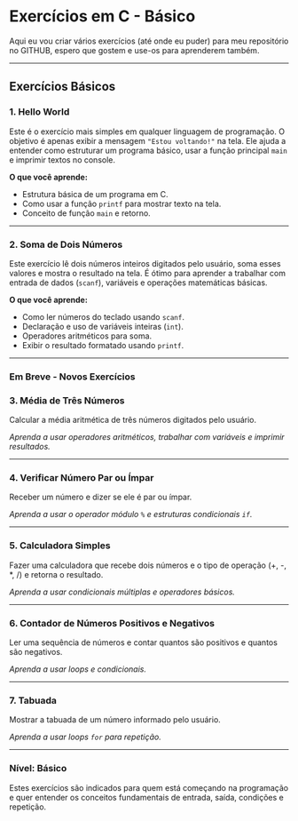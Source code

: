 # Exercícios em C - Básico

Aqui eu vou criar vários exercícios (até onde eu puder) para meu repositório no GITHUB, espero que gostem e use-os para aprenderem também.

---

## Exercícios Básicos

### 1. Hello World

Este é o exercício mais simples em qualquer linguagem de programação. O objetivo é apenas exibir a mensagem `"Estou voltando!"` na tela. Ele ajuda a entender como estruturar um programa básico, usar a função principal `main` e imprimir textos no console.

**O que você aprende:**

- Estrutura básica de um programa em C.
- Como usar a função `printf` para mostrar texto na tela.
- Conceito de função `main` e retorno.

---

### 2. Soma de Dois Números

Este exercício lê dois números inteiros digitados pelo usuário, soma esses valores e mostra o resultado na tela. É ótimo para aprender a trabalhar com entrada de dados (`scanf`), variáveis e operações matemáticas básicas.

**O que você aprende:**

- Como ler números do teclado usando `scanf`.
- Declaração e uso de variáveis inteiras (`int`).
- Operadores aritméticos para soma.
- Exibir o resultado formatado usando `printf`.

---

### Em Breve - Novos Exercícios

### 3. Média de Três Números

Calcular a média aritmética de três números digitados pelo usuário.

*Aprenda a usar operadores aritméticos, trabalhar com variáveis e imprimir resultados.*

---

### 4. Verificar Número Par ou Ímpar

Receber um número e dizer se ele é par ou ímpar.

*Aprenda a usar o operador módulo `%` e estruturas condicionais `if`.*

---

### 5. Calculadora Simples

Fazer uma calculadora que recebe dois números e o tipo de operação (+, -, *, /) e retorna o resultado.

*Aprenda a usar condicionais múltiplas e operadores básicos.*

---

### 6. Contador de Números Positivos e Negativos

Ler uma sequência de números e contar quantos são positivos e quantos são negativos.

*Aprenda a usar loops e condicionais.*

---

### 7. Tabuada

Mostrar a tabuada de um número informado pelo usuário.

*Aprenda a usar loops `for` para repetição.*

---

### Nível: Básico

Estes exercícios são indicados para quem está começando na programação e quer entender os conceitos fundamentais de entrada, saída, condições e repetição.
